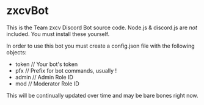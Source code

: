 # zxcvBot
This is the Team zxcv Discord Bot source code. Node.js & discord.js are *not* included. You must install these yourself.

In order to use this bot you must create a config.json file with the following objects:
- token  // Your bot's token
- pfx // Prefix for bot commands, usually !
- admin // Admin Role ID
- mod // Moderator Role ID

This will be continually updated over time and may be bare bones right now.
